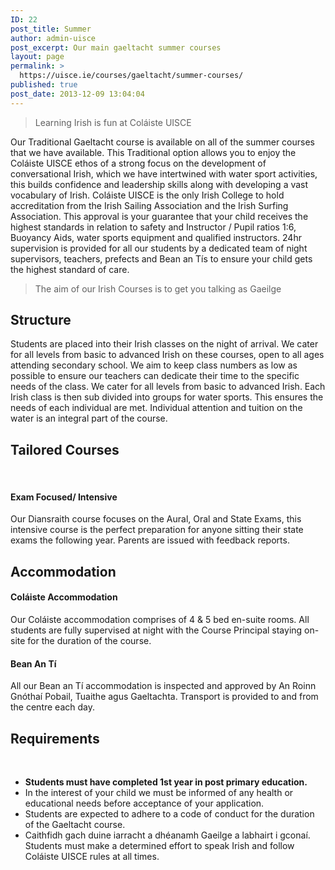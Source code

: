 ```yaml
---
ID: 22
post_title: Summer
author: admin-uisce
post_excerpt: Our main gaeltacht summer courses
layout: page
permalink: >
  https://uisce.ie/courses/gaeltacht/summer-courses/
published: true
post_date: 2013-12-09 13:04:04
---
```

<blockquote>Learning Irish is fun at Coláiste UISCE</blockquote>
Our Traditional Gaeltacht course is available on all of the summer courses that we have available. This Traditional option allows you to enjoy the Coláiste UISCE ethos of a strong focus on the development of conversational Irish, which we have intertwined with water sport activities, this builds confidence and leadership skills along with developing a vast vocabulary of Irish. Coláiste UISCE is the only Irish College to hold accreditation from the Irish Sailing Association and the Irish Surfing Association. This approval is your guarantee that your child receives the highest standards in relation to safety and Instructor / Pupil ratios 1:6, Buoyancy Aids, water sports equipment and qualified instructors. 24hr supervision is provided for all our students by a dedicated team of night supervisors, teachers, prefects and Bean an Tís to ensure your child gets the highest standard of care.
<blockquote>The aim of our Irish Courses is to get you talking as Gaeilge</blockquote>
<h2>Structure</h2>
Students are placed into their Irish classes on the night of arrival. We cater for all levels from basic to advanced Irish on these courses, open to all ages attending secondary school. We aim to keep class numbers as low as possible to ensure our teachers can dedicate their time to the specific needs of the class. We cater for all levels from basic to advanced Irish. Each Irish class is then sub divided into groups for water sports. This ensures the needs of each individual are met. Individual attention and tuition on the water is an integral part of the course.
<h2>Tailored Courses</h2>
&nbsp;
<h4>Exam Focused/ Intensive</h4>
Our Diansraith course focuses on the Aural, Oral and State Exams, this intensive course is the perfect preparation for anyone sitting their state exams the following year. Parents are issued with feedback reports.
<h2>Accommodation</h2>
<h4>Coláiste Accommodation</h4>
Our Coláiste accommodation comprises of 4 &amp; 5 bed en-suite rooms. All students are fully supervised at night with the Course Principal staying on-site for the duration of the course.
<h4>Bean An Tí</h4>
All our Bean an Tí accommodation is inspected and approved by An Roinn Gnóthaí Pobail, Tuaithe agus Gaeltachta. Transport is provided to and from the centre each day.
<h2>Requirements</h2>
&nbsp;
<ul>
 	<li><strong><strong>Students must have completed 1st year in post primary education.</strong></strong></li>
 	<li>In the interest of your child we must be informed of any health or educational needs before acceptance of your application.</li>
 	<li>Students are expected to adhere to a code of conduct for the duration of the Gaeltacht course.</li>
 	<li>Caithfidh gach duine iarracht a dhéanamh Gaeilge a labhairt i gconaí. Students must make a determined effort to speak Irish and follow Coláiste UISCE rules at all times.</li>
</ul>
